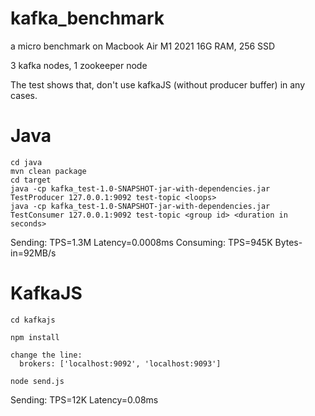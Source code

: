 # kafka_benchmark

a micro benchmark on Macbook Air M1 2021
16G RAM, 256 SSD

3 kafka nodes, 1 zookeeper node

The test shows that, don't use kafkaJS (without producer buffer) in any cases.

# Java

```
cd java
mvn clean package
cd target
java -cp kafka_test-1.0-SNAPSHOT-jar-with-dependencies.jar  TestProducer 127.0.0.1:9092 test-topic <loops>
java -cp kafka_test-1.0-SNAPSHOT-jar-with-dependencies.jar  TestConsumer 127.0.0.1:9092 test-topic <group id> <duration in seconds>

```
Sending: TPS=1.3M Latency=0.0008ms
Consuming: TPS=945K Bytes-in=92MB/s

# KafkaJS
```
cd kafkajs

npm install

change the line:
  brokers: ['localhost:9092', 'localhost:9093']

node send.js
```

Sending: TPS=12K Latency=0.08ms

